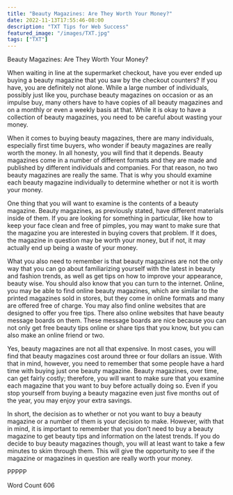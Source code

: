 ```yaml
---
title: "Beauty Magazines: Are They Worth Your Money?"
date: 2022-11-13T17:55:46-08:00
description: "TXT Tips for Web Success"
featured_image: "/images/TXT.jpg"
tags: ["TXT"]
---
```


Beauty Magazines: Are They Worth Your Money?

When waiting in line at the supermarket checkout, have you ever ended up buying a beauty magazine that you saw by the checkout counters?  If you have, you are definitely not alone.  While a large number of individuals, possibly just like you, purchase beauty magazines on occasion or as an impulse buy, many others have to have copies of all beauty magazines and on a monthly or even a weekly basis at that.  While it is okay to have a collection of beauty magazines, you need to be careful about wasting your money.

When it comes to buying beauty magazines, there are many individuals, especially first time buyers, who wonder if beauty magazines are really worth the money.  In all honesty, you will find that it depends.  Beauty magazines come in a number of different formats and they are made and published by different individuals and companies. For that reason, no two beauty magazines are really the same.  That is why you should examine each beauty magazine individually to determine whether or not it is worth your money.

One thing that you will want to examine is the contents of a beauty magazine.  Beauty magazines, as previously stated, have different materials inside of them.  If you are looking for something in particular, like how to keep your face clean and free of pimples, you may want to make sure that the magazine you are interested in buying covers that problem.  If it does, the magazine in question may be worth your money, but if not, it may actually end up being a waste of your money.

What you also need to remember is that beauty magazines are not the only way that you can go about familiarizing yourself with the latest in beauty and fashion trends, as well as get tips on how to improve your appearance, beauty wise.  You should also know that you can turn to the internet.  Online, you may be able to find online beauty magazines, which are similar to the printed magazines sold in stores, but they come in online formats and many are offered free of charge.  You may also find online websites that are designed to offer you free tips.  There also online websites that have beauty message boards on them. These message boards are nice because you can not only get free beauty tips online or share tips that you know, but you can also make an online friend or two.

Yes, beauty magazines are not all that expensive.  In most cases, you will find that beauty magazines cost around three or four dollars an issue.  With that in mind, however, you need to remember that some people have a hard time with buying just one beauty magazine.  Beauty magazines, over time, can get fairly costly; therefore, you will want to make sure that you examine each magazine that you want to buy before actually doing so.  Even if you stop yourself from buying a beauty magazine even just five months out of the year, you may enjoy your extra savings.

In short, the decision as to whether or not you want to buy a beauty magazine or a number of them is your decision to make.  However, with that in mind, it is important to remember that you don’t need to buy a beauty magazine to get beauty tips and information on the latest trends.  If you do decide to buy beauty magazines though, you will at least want to take a few minutes to skim through them.  This will give the opportunity to see if the magazine or magazines in question are really worth your money.

PPPPP

Word Count 606

